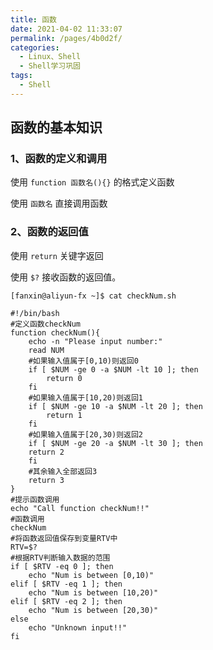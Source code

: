 ```yaml
---
title: 函数
date: 2021-04-02 11:33:07
permalink: /pages/4b0d2f/
categories:
  - Linux、Shell
  - Shell学习巩固
tags:
  - Shell
---
```


## 函数的基本知识

### 1、函数的定义和调用

使用 `function 函数名(){}` 的格式定义函数

使用 `函数名` 直接调用函数

### 2、函数的返回值

使用 `return` 关键字返回

使用 `$?` 接收函数的返回值。

```shell
[fanxin@aliyun-fx ~]$ cat checkNum.sh 

#!/bin/bash
#定义函数checkNum
function checkNum(){
    echo -n "Please input number:"
    read NUM
    #如果输入值属于[0,10)则返回0
    if [ $NUM -ge 0 -a $NUM -lt 10 ]; then 
        return 0 
    fi 
    #如果输入值属于[10,20)则返回1
    if [ $NUM -ge 10 -a $NUM -lt 20 ]; then
        return 1
    fi 
    #如果输入值属于[20,30)则返回2
    if [ $NUM -ge 20 -a $NUM -lt 30 ]; then
	return 2
    fi
    #其余输入全部返回3
    return 3
}
#提示函数调用
echo "Call function checkNum!!"
#函数调用
checkNum
#将函数返回值保存到变量RTV中
RTV=$?
#根据RTV判断输入数据的范围
if [ $RTV -eq 0 ]; then
    echo "Num is between [0,10)"
elif [ $RTV -eq 1 ]; then
    echo "Num is between [10,20)"
elif [ $RTV -eq 2 ]; then
    echo "Num is between [20,30)"
else
    echo "Unknown input!!"
fi
```

